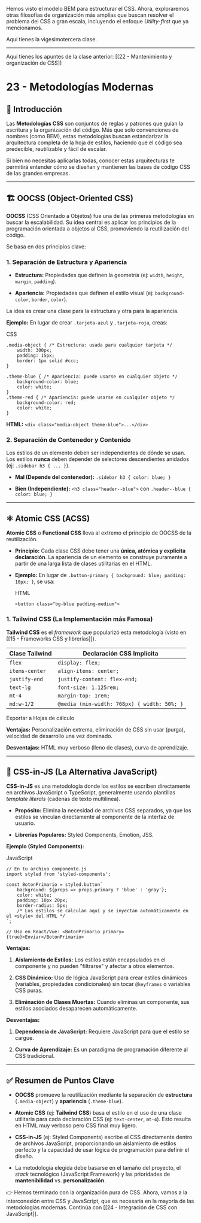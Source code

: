 Hemos visto el modelo BEM para estructurar el CSS. Ahora, exploraremos otras filosofías de organización más amplias que buscan resolver el problema del CSS a gran escala, incluyendo el enfoque _Utility-first_ que ya mencionamos.

Aquí tienes la vigesimotercera clase.

---

Aquí tienes los apuntes de la clase anterior: [[22 - Mantenimiento y organización de CSS]]

# 23 - Metodologías Modernas

## 📌 Introducción

Las **Metodologías CSS** son conjuntos de reglas y patrones que guían la escritura y la organización del código. Más que solo convenciones de nombres (como BEM), estas metodologías buscan estandarizar la arquitectura completa de la hoja de estilos, haciendo que el código sea predecible, reutilizable y fácil de escalar.

Si bien no necesitas aplicarlas todas, conocer estas arquitecturas te permitirá entender cómo se diseñan y mantienen las bases de código CSS de las grandes empresas.

---

## 🏗️ OOCSS (Object-Oriented CSS)

**OOCSS** (CSS Orientado a Objetos) fue una de las primeras metodologías en buscar la escalabilidad. Su idea central es aplicar los principios de la programación orientada a objetos al CSS, promoviendo la reutilización del código.

Se basa en dos principios clave:

### 1. Separación de Estructura y Apariencia

- **Estructura:** Propiedades que definen la geometría (ej: `width`, `height`, `margin`, `padding`).
    
- **Apariencia:** Propiedades que definen el estilo visual (ej: `background-color`, `border`, `color`).
    

La idea es crear una clase para la estructura y otra para la apariencia.

**Ejemplo:** En lugar de crear `.tarjeta-azul` y `.tarjeta-roja`, creas:

CSS

```
.media-object { /* Estructura: usada para cualquier tarjeta */
    width: 300px;
    padding: 15px;
    border: 1px solid #ccc;
}

.theme-blue { /* Apariencia: puede usarse en cualquier objeto */
    background-color: blue;
    color: white;
}
.theme-red { /* Apariencia: puede usarse en cualquier objeto */
    background-color: red;
    color: white;
}
```

**HTML:** `<div class="media-object theme-blue">...</div>`

### 2. Separación de Contenedor y Contenido

Los estilos de un elemento deben ser independientes de dónde se usan. Los estilos **nunca** deben depender de selectores descendientes anidados (ej: `.sidebar h3 { ... }`).

- **Mal (Depende del contenedor):** `.sidebar h3 { color: blue; }`
    
- **Bien (Independiente):** `<h3 class="header--blue">` con `.header--blue { color: blue; }`
    

---

## ⚛️ Atomic CSS (ACSS)

**Atomic CSS** o **Functional CSS** lleva al extremo el principio de OOCSS de la reutilización.

- **Principio:** Cada clase CSS debe tener una **única, atómica y explícita declaración**. La apariencia de un elemento se construye puramente a partir de una larga lista de clases utilitarias en el HTML.
    
- **Ejemplo:** En lugar de `.button-primary { background: blue; padding: 10px; }`, se usa:
    
    HTML
    
    ```
    <button class="bg-blue padding-medium">
    ```
    

### 1. Tailwind CSS (La Implementación más Famosa)

**Tailwind CSS** es el _framework_ que popularizó esta metodología (visto en [[15 - Frameworks CSS y librerías]]).

|Clase Tailwind|Declaración CSS Implícita|
|---|---|
|`flex`|`display: flex;`|
|`items-center`|`align-items: center;`|
|`justify-end`|`justify-content: flex-end;`|
|`text-lg`|`font-size: 1.125rem;`|
|`mt-4`|`margin-top: 1rem;`|
|`md:w-1/2`|`@media (min-width: 768px) { width: 50%; }`|

Exportar a Hojas de cálculo

**Ventajas:** Personalización extrema, eliminación de CSS sin usar (purga), velocidad de desarrollo una vez dominado.

**Desventajas:** HTML muy verboso (lleno de clases), curva de aprendizaje.

---

## 💅 CSS-in-JS (La Alternativa JavaScript)

**CSS-in-JS** es una metodología donde los estilos se escriben directamente en archivos JavaScript o TypeScript, generalmente usando plantillas _template literals_ (cadenas de texto multilinea).

- **Propósito:** Elimina la necesidad de archivos CSS separados, ya que los estilos se vinculan directamente al componente de la interfaz de usuario.
    
- **Librerías Populares:** Styled Components, Emotion, JSS.
    

**Ejemplo (Styled Components):**

JavaScript

```
// En tu archivo componente.js
import styled from 'styled-components';

const BotonPrimario = styled.button`
    background: ${props => props.primary ? 'blue' : 'gray'};
    color: white;
    padding: 10px 20px;
    border-radius: 5px;
    /* Los estilos se calculan aquí y se inyectan automáticamente en el <style> del HTML */
`;

// Uso en React/Vue: <BotonPrimario primary={true}>Enviar</BotonPrimario>
```

**Ventajas:**

1. **Aislamiento de Estilos:** Los estilos están encapsulados en el componente y no pueden "filtrarse" y afectar a otros elementos.
    
2. **CSS Dinámico:** Uso de lógica JavaScript para crear estilos dinámicos (variables, propiedades condicionales) sin tocar `@keyframes` o variables CSS puras.
    
3. **Eliminación de Clases Muertas:** Cuando eliminas un componente, sus estilos asociados desaparecen automáticamente.
    

**Desventajas:**

1. **Dependencia de JavaScript:** Requiere JavaScript para que el estilo se cargue.
    
2. **Curva de Aprendizaje:** Es un paradigma de programación diferente al CSS tradicional.
    

---

## ✅ Resumen de Puntos Clave

- **OOCSS** promueve la reutilización mediante la separación de **estructura** (`.media-object`) y **apariencia** (`.theme-blue`).
    
- **Atomic CSS** (ej: **Tailwind CSS**) basa el estilo en el uso de una clase utilitaria para cada declaración CSS (ej: `text-center`, `mt-4`). Esto resulta en HTML muy verboso pero CSS final muy ligero.
    
- **CSS-in-JS** (ej: Styled Components) escribe el CSS directamente dentro de archivos JavaScript, proporcionando un aislamiento de estilos perfecto y la capacidad de usar lógica de programación para definir el diseño.
    
- La metodología elegida debe basarse en el tamaño del proyecto, el _stack_ tecnológico (JavaScript Framework) y las prioridades de **mantenibilidad** vs. **personalización**.
    

👉 Hemos terminado con la organización pura de CSS. Ahora, vamos a la interconexión entre CSS y JavaScript, que es necesaria en la mayoría de las metodologías modernas. Continúa con [[24 - Integración de CSS con JavaScript]].